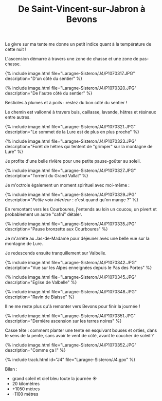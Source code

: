 ﻿---
title: "De Saint-Vincent-sur-Jabron à Bevons"
permalink: /Laragne-Sisteron/J4/
sidebar:
  nav: "laragne_sisteron"
enable_tracks: true
---

Le givre sur ma tente me donne un petit indice quant à la température de cette nuit !

L'ascension démarre à travers une zone de chasse et une zone de pas-chasse.

{% include image.html file="Laragne-Sisteron/J4/P1070317.JPG" description="D'un côté du sentier" %}

{% include image.html file="Laragne-Sisteron/J4/P1070320.JPG" description="De l'autre côté du sentier" %}

Bestioles à plumes et à poils : restez du bon côté du sentier !

Le chemin est vallonné à travers buis, caillasse, lavande, hêtres et résineux entre autres.

{% include image.html file="Laragne-Sisteron/J4/P1070321.JPG" description="Le sommet de la Lure est de plus en plus proche" %}

{% include image.html file="Laragne-Sisteron/J4/P1070323.JPG" description="Forêt de hêtres qui tentent de &quot;grimper&quot; sur la montagne de Lure" %}

Je profite d'une belle rivière pour une petite pause-goûter au soleil.

{% include image.html file="Laragne-Sisteron/J4/P1070327.JPG" description="Torrent du Grand Vallat" %}

Je m'octroie également un moment spirituel avec moi-même :

{% include image.html file="Laragne-Sisteron/J4/P1070329.JPG" description="*Petite voix intérieur* : c'est quand qu'on mange ?" %}

En remontant vers les Courboures, j'entends au loin un coucou, un pivert et probablement un autre "cafni" détaler.

{% include image.html file="Laragne-Sisteron/J4/P1070335.JPG" description="Pause bronzette aux Courboures" %}

Je m'arrête au Jas-de-Madame pour déjeuner avec une belle vue sur la montagne de Lure.

Je redescends ensuite tranquillement sur Valbelle.

{% include image.html file="Laragne-Sisteron/J4/P1070342.JPG" description="Vue sur les Alpes enneignées depuis le Pas des Portes" %}

{% include image.html file="Laragne-Sisteron/J4/P1070345.JPG" description="Église de Valbelle" %}

{% include image.html file="Laragne-Sisteron/J4/P1070348.JPG" description="Ravin de Biaisse" %}

Il ne me reste plus qu'à remonter vers Bevons pour finir la journée !

{% include image.html file="Laragne-Sisteron/J4/P1070351.JPG" description="Dernière ascension sur les terres noires" %}

Casse tête : comment planter une tente en esquivant bouses et orties, dans le sens de la pente, sans avoir le vent de côté, avant le coucher de soleil ?

{% include image.html file="Laragne-Sisteron/J4/P1070352.JPG" description="Comme ça !" %}

{% include track.html id="J4" file="Laragne-Sisteron/J4.gpx" %}

Bilan :
* grand soleil et ciel bleu toute la journée :sunny:
* 20 kilomètres
* +1050 mètres
* -1100 mètres
